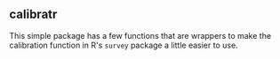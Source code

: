 calibratr
---------

This simple package has a few functions that are wrappers to make the calibration function in
R's `survey` package a little easier to use.

